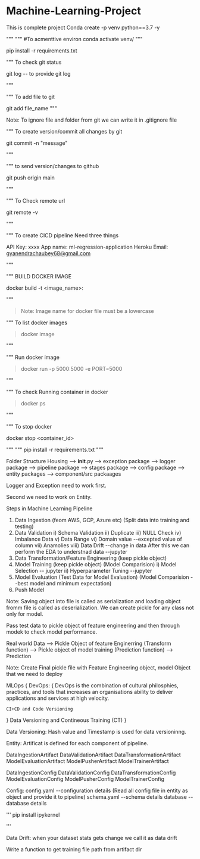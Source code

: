 # Machine-Learning-Project
This is complete  project
Conda create -p venv python==3.7 -y

"""
"""
#To acmenttive environ
conda activate venv/
"""

pip install -r requirements.txt

"""
To check git status 

git log -- to provide git log

"""

"""
To add file to git

git add file_name
"""

Note: To ignore file and folder from git we can write it in .gitignore file

"""
To create version/commit all changes by git

git commit -n "message"

"""

"""
to send version/changes to github

git push origin main

"""

"""
To Check remote url

git remote -v

"""

"""
To create CICD pipeline Need three things

API Key: xxxx
App name: ml-regression-application
Heroku Email: gyanendrachaubey68@gmail.com

"""

"""
BUILD DOCKER IMAGE

docker build -t <image_name>:<tagname>

"""

> Note: Image name for docker file must be a lowercase

"""
To list docker images

>docker image

"""

"""
Run docker image

> docker run -p 5000:5000 -e PORT=5000 

"""

"""
To check Running container in docker

> docker ps

"""

"""
To stop docker 

docker stop <container_id>

"""
"""
pip install -r requirements.txt
"""

Folder Structure
Housing
    --> __init__.py
    --> exception package
    --> logger package
    --> pipeline package
    --> stages package
    --> config package
    --> entity packages
    --> component/src packaages

Logger and Exception need to work first.

Second we need to work on Entity.

Steps in Machine Learning Pipeline
1. Data Ingestion (feom AWS, GCP, Azure etc) (Split data into training and testing)
2. Data Validation
    i) Schema Validation
    ii) Duplicate
    iii) NULL Check
    iv) Imbalance Data
    v) Data Range
    vi) Domain value --excepted value of column
    vii) Anamolies
    viii) Data Drift --change in data
After this we can perform the EDA to understnad data --jupyter
3. Data Transformation/Feature Engineering (keep pickle object)
4. Model Training (keep pickle object) (Model Comparision)
    i) Model Selection -- jupyter
    ii) Hyperparameter Tuning --jupyter
5. Model Evaluation (Test Data for Model Evaluation) (Model Comparision --best model and minimum expectation)
6. Push Model

Note: Saving object into file is called as serialization and loading object fromm file is called as deserialization.
 We can create pickle for any class not only for model.

 Pass test data to pickle object of feature engineering and then through modek to check model performance.

 Real world Data --> Pickle Object of feature Enginerring (Transform function) --> Pickle object of model training (Prediction function) --> Prediction

Note: Create Final pickle file with Feature Engineering object, model Object that we need to deploy

MLOps
{
DevOps: 
{
    DevOps is the combination of cultural philosphies, practices, and tools that increases an organisations ability to deliver applications and services at high velocity.

    CI+CD and Code Versioning
}
Data Versioning and Contineous Training (CT)
}

Data Versioning: Hash value and Timestamp is used for data versioninng.

Entity: 
Artificat is defined for each component of pipeline.

DataIngestionArtifact
DataValidationArtifact
DataTransformationArtifact
ModelEvaluationArtifact
ModelPusherArtifact
ModelTrainerArtifact

DataIngestionConfig
DataValidationConfig
DataTransformationConfig
ModelEvaluationConfig
ModelPusherConfig
ModelTrainerConfig


Config:
config.yaml --configuration details (Read all config file in entity as object and provide it to pipeline)
schema.yaml --schema details
database --database details



'''
pip install ipykernel

'''


Data Drift:
when your dataset stats gets change we call it as data drift




Write a function to get training file path from artifact dir
